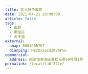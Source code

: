 ```yaml
---
title: 状元特色面馆
date: 2021-04-21 20:00:00
article: false
tags:
  - 面食
  - 秦淮区
  - 夫子庙
external:
  amap: B00190B7H7
  dianping: H8zOxaqzdZRVbPvw
commercial:
  address: 南京市秦淮区秦状元里69号附1号
permalink: /local/fa6f521e/
---
```


<Infobox/>